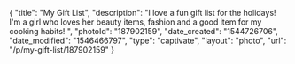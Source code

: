 {
    "title": "My Gift List",
    "description": "I love a fun gift list for the holidays! I'm a girl who loves her beauty items, fashion and a good item for my cooking habits! ",
    "photoId": "187902159",
    "date_created": "1544726706",
    "date_modified": "1546466797",
    "type": "captivate",
    "layout": "photo",
    "url": "\/p\/my-gift-list\/187902159"
}